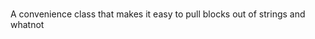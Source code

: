 ### <a id="McUtils.Parsers.StringParser.<StringParser Instance>"><StringParser Instance></a>
A convenience class that makes it easy to pull blocks out of strings and whatnot

